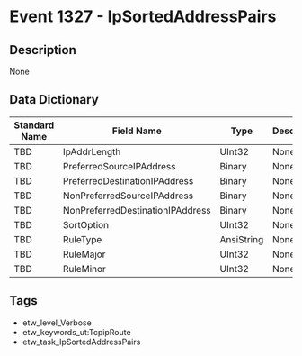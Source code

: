 # Event 1327 - IpSortedAddressPairs

## Description
None

## Data Dictionary
|Standard Name|Field Name|Type|Description|Sample Value|
|---|---|---|---|---|
|TBD|IpAddrLength|UInt32|None|`None`|
|TBD|PreferredSourceIPAddress|Binary|None|`None`|
|TBD|PreferredDestinationIPAddress|Binary|None|`None`|
|TBD|NonPreferredSourceIPAddress|Binary|None|`None`|
|TBD|NonPreferredDestinationIPAddress|Binary|None|`None`|
|TBD|SortOption|UInt32|None|`None`|
|TBD|RuleType|AnsiString|None|`None`|
|TBD|RuleMajor|UInt32|None|`None`|
|TBD|RuleMinor|UInt32|None|`None`|

## Tags
* etw_level_Verbose
* etw_keywords_ut:TcpipRoute
* etw_task_IpSortedAddressPairs